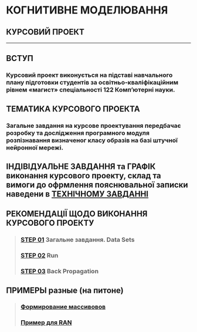 # **КОГНИТИВНЕ МОДЕЛЮВАННЯ**
## **КУРСОВИЙ ПРОЕКТ**
***
## **ВСТУП**
### **Курсовий проект виконується на підставі навчального плану підготовки студентів за освітньо-кваліфікаційним рівнем «магист» спеціальності 122 Комп’ютерні науки.**

## **ТЕМАТИКА КУРСОВОГО ПРОЕКТА**
### **Загальне завдання на курсове проектування передбачає розробку та дослідження програмного модуля розпізнавання визначеног класу образів на базі штучної нейронної мережі.**

## **ІНДІВІДУАЛЬНЕ ЗАВДАННЯ та ГРАФІК** виконання курсового проекту,  склад та вимоги до офрмлення пояснювальної записки наведени в [**ТЕХНІЧНОМУ ЗАВДАННІ**](/03_CURS_WORK/2021_CM_Curs_TZ_.pdf)

## **РЕКОМЕНДАЦІЇ ЩОДО ВИКОНАННЯ КУРСОВОГО ПРОЕКТУ**
>### [**STEP 01**](/03_CURS_WORK/2021_CM_Curs_Work_Step_01_.pdf) **Загальне завдання. Data Sets**  
>### [**STEP 02**](/03_CURS_WORK/2021_CM_Curs_Work_Step_02_.pdf) **Run**
>### [**STEP 03**](/03_CURS_WORK/2021_CM_Curs_Work_Step_03_.pdf) **Back Propagation**
## **ПРИМЕРЫ разные (на питоне)**
>### [**Формирование массивовов**](/03_CURS_WORK/PY/_NN_Curs_Input_Vector_Forming_text.py)  
>### [**Пример для RAN**](/03_CURS_WORK/PY/_NN_Curs_RUN_Example_text.py)  
